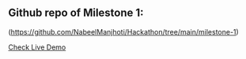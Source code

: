 ## Github repo of Milestone 1:
(https://github.com/NabeelManjhoti/Hackathon/tree/main/milestone-1)

[Check Live Demo](milestone-1-rho.vercel.app)
